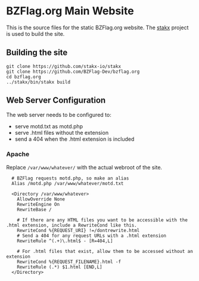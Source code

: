 # BZFlag.org Main Website

This is the source files for the static BZFlag.org website. The [stakx](https://github.com/stakx-io/stakx) project is used to build the site. 

## Building the site

```
git clone https://github.com/stakx-io/stakx
git clone https://github.com/BZFlag-Dev/bzflag.org
cd bzflag.org
../stakx/bin/stakx build
```

## Web Server Configuration

The web server needs to be configured to:
- serve motd.txt as motd.php
- serve .html files without the extension
- send a 404 when the .html extension is included

### Apache

Replace `/var/www/whatever/` with the actual webroot of the site.

```
  # BZFlag requests motd.php, so make an alias
  Alias /motd.php /var/www/whatever/motd.txt

  <Directory /var/www/whatever>
    AllowOverride None
    RewriteEngine On
    RewriteBase /
    
    # If there are any HTML files you want to be accessible with the .html extension, include a RewriteCond like this.
    RewriteCond %{REQUEST_URI} !=/dontrewrite.html
    # Send a 404 for any request URLs with a .html extension
    RewriteRule ^(.+)\.html$ - [R=404,L]
    
    # For .html files that exist, allow them to be accessed without an extension 
    RewriteCond %{REQUEST_FILENAME}.html -f
    RewriteRule (.*) $1.html [END,L]
  </Directory>
```
